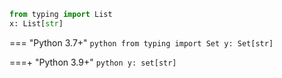 ```python
from typing import List
x: List[str]
```

=== "Python 3.7+"
    ```python
    from typing import Set
    y: Set[str]
    ```

===+ "Python 3.9+"
    ```python
    y: set[str]
    ```